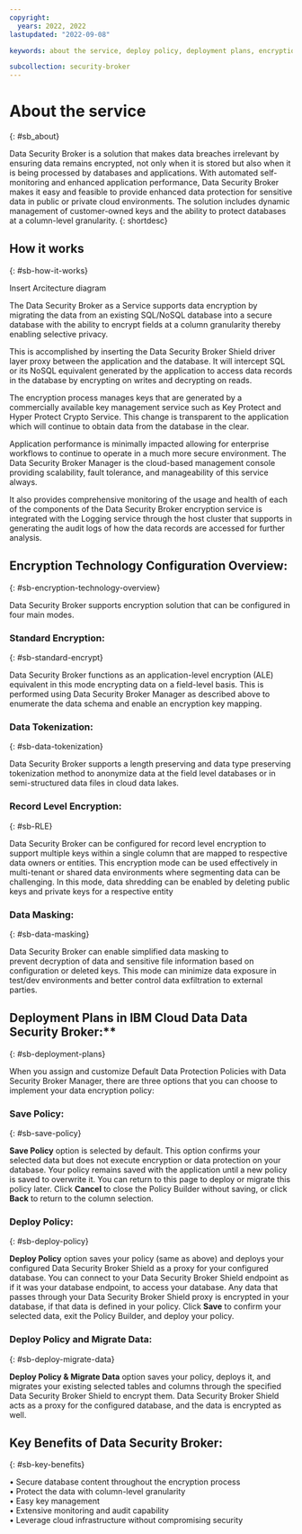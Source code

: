 ```yaml
---
copyright:
  years: 2022, 2022
lastupdated: "2022-09-08"

keywords: about the service, deploy policy, deployment plans, encryption technology, encryption modes, data protection modes

subcollection: security-broker
---
```


# About the service
{: #sb_about}

Data Security Broker is a solution that makes data breaches irrelevant
by ensuring data remains encrypted, not only when it is stored but also
when it is being processed by databases and applications. With automated
self-monitoring and enhanced application performance, Data Security
Broker makes it easy and feasible to provide enhanced data protection
for sensitive data in public or private cloud environments. The solution
includes dynamic management of customer-owned keys and the ability to
protect databases at a column-level granularity.
{: shortdesc}

## How it works
{: #sb-how-it-works}

Insert Arcitecture diagram

The Data Security Broker as a Service supports data encryption by
migrating the data from an existing SQL/NoSQL database into a secure
database with the ability to encrypt fields at a column granularity
thereby enabling selective privacy.

This is accomplished by inserting the Data Security Broker Shield driver
layer proxy between the application and the database. It will intercept
SQL or its NoSQL equivalent generated by the application to access data
records in the database by encrypting on writes and decrypting on reads.

The encryption process manages keys that are generated by a commercially
available key management service such as Key Protect and Hyper Protect
Crypto Service. This change is transparent to the application which will
continue to obtain data from the database in the clear.

Application performance is minimally impacted allowing for enterprise
workflows to continue to operate in a much more secure environment. The
Data Security Broker Manager is the cloud-based management console
providing scalability, fault tolerance, and manageability of this
service always.

It also provides comprehensive monitoring of the usage and health of
each of the components of the Data Security Broker encryption service is
integrated with the Logging service through the host cluster that
supports in generating the audit logs of how the data records are
accessed for further analysis.

## Encryption Technology Configuration Overview:
{: #sb-encryption-technology-overview}

Data Security Broker supports encryption solution that can be configured
in four main modes.

### Standard Encryption: 
{: #sb-standard-encrypt}

Data Security Broker functions as an
application-level encryption (ALE) equivalent in this
mode encrypting data on a field-level basis. This is performed using
Data Security Broker Manager as described above to enumerate the data
schema and enable an encryption key mapping.

### Data Tokenization:
{: #sb-data-tokenization}

Data Security Broker supports a length
preserving and data type preserving tokenization method to anonymize
data at the field level databases or in semi-structured data files in
cloud data lakes.

### Record Level Encryption:
{: #sb-RLE}

Data Security Broker can be configured
for record level encryption to support multiple keys within a single
column that are mapped to respective data owners or entities. This
encryption mode can be used effectively in multi-tenant or shared data
environments where segmenting data can be challenging. In this mode,
data shredding can be enabled by deleting public keys and private keys
for a respective entity

### Data Masking: 
{: #sb-data-masking}

Data Security Broker can enable simplified data
masking to prevent decryption of data and sensitive file information
based on configuration or deleted keys. This mode can minimize data
exposure in test/dev environments and better control data exfiltration
to external parties.


## Deployment Plans in IBM Cloud Data Data Security Broker:**
{: #sb-deployment-plans}

When you assign and customize Default Data Protection Policies with Data
Security Broker Manager, there are three options that you can choose to
implement your data encryption policy:

### Save Policy:
{: #sb-save-policy}

**Save Policy** option is selected by default. This option confirms your
selected data but does not execute encryption or data protection on your
database. Your policy remains saved with the application until a new
policy is saved to overwrite it. You can return to this page to deploy
or migrate this policy later. Click **Cancel** to close the Policy
Builder without saving, or click **Back** to return to the column
selection.

### Deploy Policy:
{: #sb-deploy-policy}

**Deploy Policy** option saves your policy (same as above) and deploys
your configured Data Security Broker Shield as a proxy for your
configured database. You can connect to your Data Security Broker Shield
endpoint as if it was your database endpoint, to access your database.
Any data that passes through your Data Security Broker Shield proxy is
encrypted in your database, if that data is defined in your policy.
Click **Save** to confirm your selected data, exit the Policy Builder,
and deploy your policy.

### Deploy Policy and Migrate Data:
{: #sb-deploy-migrate-data}

**Deploy Policy & Migrate Data** option saves your policy, deploys it,
and migrates your existing selected tables and columns through the
specified Data Security Broker Shield to encrypt them. Data Security
Broker Shield acts as a proxy for the configured database, and the data
is encrypted as well.


## Key Benefits of Data Security Broker:
{: #sb-key-benefits}

• Secure database content throughout the encryption process\
• Protect the data with column-level granularity\
• Easy key management\
• Extensive monitoring and audit capability\
• Leverage cloud infrastructure without compromising security

